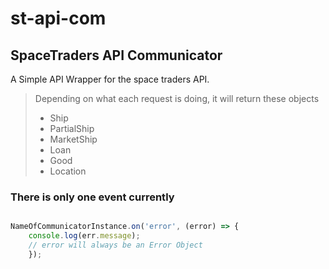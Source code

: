 # st-api-com
## SpaceTraders API Communicator
A Simple API Wrapper for the space traders API. 

 > Depending on what each request is doing, it will return these objects
 > * Ship
 > * PartialShip
 > * MarketShip
 > * Loan
 > * Good
 > * Location

### There is only one event currently
```js

NameOfCommunicatorInstance.on('error', (error) => { 
    console.log(err.message);
    // error will always be an Error Object
    });
```



